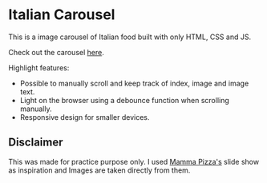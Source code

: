 # Italian Carousel 
This is a image carousel of Italian food built with only HTML, CSS and JS. 

Check out the carousel [here](https://italian-carousel.netlify.app).

Highlight features: 
- Possible to manually scroll and keep track of index, image and image text. 
- Light on the browser using a debounce function when scrolling manually.
- Responsive design for smaller devices.

## Disclaimer
This was made for practice purpose only. I used [Mamma Pizza's](https://www.mammapizza.no) slide show as inspiration and Images are taken directly from them. 
